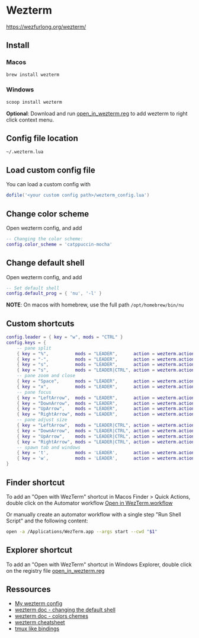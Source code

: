 # Wezterm

https://wezfurlong.org/wezterm/

## Install

### Macos

```sh
brew install wezterm
```

### Windows

```sh
scoop install wezterm
```

**Optional**: Download and run [open_in_wezterm.reg](../assets/wezterm/open_in_wezterm.reg) to add wezterm to right click context menu.

## Config file location

`~/.wezterm.lua`

## Load custom config file

You can load a custom config with

```lua
dofile('<your custom config path>/wezterm_config.lua')
```

## Change color scheme

Open wezterm config, and add

```lua
-- Changing the color scheme:
config.color_scheme = 'catppuccin-mocha'
```

## Change default shell

Open wezterm config, and add

```lua
-- Set default shell
config.default_prog = { 'nu', '-l' }
```

**NOTE**: On macos with homebrew, use the full path `/opt/homebrew/bin/nu`

## Custom shortcuts

```lua
config.leader = { key = "w", mods = "CTRL" }
config.keys = {
    -- pane split
    { key = "%",          mods = "LEADER",      action = wezterm.action.SplitHorizontal { domain = "CurrentPaneDomain" } },
    { key = "-",          mods = "LEADER",      action = wezterm.action.SplitVertical { domain = "CurrentPaneDomain" } },
    { key = "s",          mods = "LEADER",      action = wezterm.action.SplitHorizontal { domain = "CurrentPaneDomain" } },
    { key = "s",          mods = "LEADER|CTRL", action = wezterm.action.SplitVertical { domain = "CurrentPaneDomain" } },
    -- pane zoom and close
    { key = "Space",      mods = "LEADER",      action = wezterm.action.TogglePaneZoomState },
    { key = "x",          mods = "LEADER",      action = wezterm.action.CloseCurrentPane { confirm = true } },
    -- pane focus
    { key = "LeftArrow",  mods = "LEADER",      action = wezterm.action.ActivatePaneDirection "Left" },
    { key = "DownArrow",  mods = "LEADER",      action = wezterm.action.ActivatePaneDirection "Down" },
    { key = "UpArrow",    mods = "LEADER",      action = wezterm.action.ActivatePaneDirection "Up" },
    { key = "RightArrow", mods = "LEADER",      action = wezterm.action.ActivatePaneDirection "Right" },
    -- pane adjust size
    { key = "LeftArrow",  mods = "LEADER|CTRL", action = wezterm.action.AdjustPaneSize { "Left", 5 } },
    { key = "DownArrow",  mods = "LEADER|CTRL", action = wezterm.action.AdjustPaneSize { "Down", 5 } },
    { key = "UpArrow",    mods = "LEADER|CTRL", action = wezterm.action.AdjustPaneSize { "Up", 5 } },
    { key = "RightArrow", mods = "LEADER|CTRL", action = wezterm.action.AdjustPaneSize { "Right", 5 } },
    -- spawn tab and windows
    { key = 't',          mods = 'LEADER',      action = wezterm.action.SpawnTab "CurrentPaneDomain" },
    { key = 'w',          mods = 'LEADER',      action = wezterm.action.SpawnWindow },
}
```

## Finder shortcut

To add an "Open with WezTerm" shortcut in Macos Finder > Quick Actions, double click on the Automator workflow [Open in WezTerm.workflow](../assets/wezterm/Open%20in%WezTerm.workflow/)

Or manually create an automator workflow with a single step "Run Shell Script" and the following content:
```sh
open -a /Applications/WezTerm.app --args start --cwd "$1"
```

## Explorer shortcut

To add an "Open with WezTerm" shortcut in Windows Explorer, double click on the registry file [open_in_wezterm.reg](../assets/wezterm/open_in_wezterm.reg)

## Ressources

- [My wezterm config](../assets/wezterm/wezterm_config.lua)
- [wezterm doc - changing the default shell](https://wezfurlong.org/wezterm/config/launch.html#changing-the-default-program)
- [wezterm doc - colors chemes](https://wezfurlong.org/wezterm/colorschemes/index.html)
- [wezterm cheatsheet](https://ansidev.substack.com/p/wezterm-cheatsheet)
- [tmux like bindings](https://gist.github.com/quangIO/556fa4abca46faf40092282d0c11a367)
